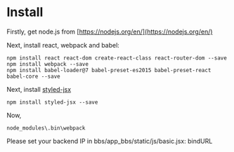 # Install

Firstly, get node.js from [https://nodejs.org/en/](https://nodejs.org/en/)

Next, install react, webpack and babel:

```
npm install react react-dom create-react-class react-router-dom --save
npm install webpack --save
npm install babel-loader@7 babel-preset-es2015 babel-preset-react babel-core --save
```

Next, install [styled-jsx](https://github.com/zeit/styled-jsx)

```
npm install styled-jsx --save 
```

Now, 

```
node_modules\.bin\webpack
```

Please set your backend IP in bbs/app_bbs/static/js/basic.jsx: bindURL

